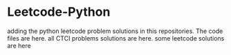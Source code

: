 # Leetcode-Python
adding the python leetcode problem solutions in this repositories. 
The code files are here.
all CTCI problems solutions are here.
some leetcode solutions are here




















































































































































































































































































